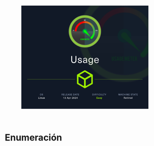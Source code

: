 <p align="center">
    <img src="imagenes/Usage.png" alt="Usage" width="400"  />
</p>

<br>

# Enumeración




